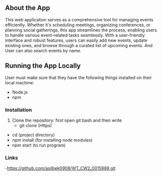 ## About the App

This web application serves as a comprehensive tool for managing events efficiently. Whether it's scheduling meetings, organizing conferences, or planning social gatherings, this app streamlines the process, enabling users to handle various event-related tasks seamlessly. With a user-friendly interface and robust features, users can easily add new events, update existing ones, and browse through a curated list of upcoming events. And User can also search events by name.

## Running the App Locally

User must make sure that they have the following things installed on their local machine:

- Node.js
- npm

### Installation

1. Clone the repository:
   first open git bash and then write
   - git clone (Https)

- cd (project directory)
- npm install (for installing node modules)
- npm start (to run program)

### Links

-https://github.com/asilbek0908/WT_CW2_0015989.git
